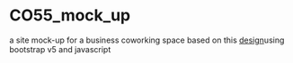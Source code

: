 # CO55_mock_up
a site mock-up for a business coworking space based on this [design](https://xd.adobe.com/view/d92a7930-0566-41e9-b8b5-d926ef670606-8c79/ )using bootstrap v5 and javascript
